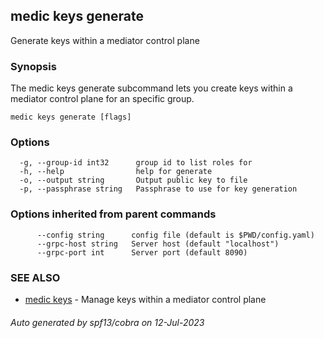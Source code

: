 ## medic keys generate

Generate keys within a mediator control plane

### Synopsis

The medic keys generate  subcommand lets you create keys within a
mediator control plane for an specific group.

```
medic keys generate [flags]
```

### Options

```
  -g, --group-id int32      group id to list roles for
  -h, --help                help for generate
  -o, --output string       Output public key to file
  -p, --passphrase string   Passphrase to use for key generation
```

### Options inherited from parent commands

```
      --config string      config file (default is $PWD/config.yaml)
      --grpc-host string   Server host (default "localhost")
      --grpc-port int      Server port (default 8090)
```

### SEE ALSO

* [medic keys](medic_keys.md)	 - Manage keys within a mediator control plane

###### Auto generated by spf13/cobra on 12-Jul-2023
